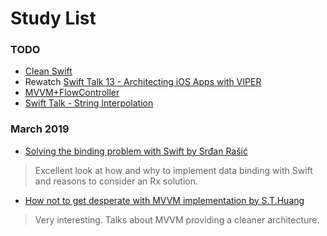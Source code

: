 # Study List

### TODO

* [Clean Swift](https://hackernoon.com/introducing-clean-swift-architecture-vip-770a639ad7bf)
* Rewatch [Swift Talk 13 - Architecting iOS Apps with VIPER](https://www.objc.io/issues/13-architecture/viper)
* [MVVM+FlowController](http://merowing.info/2016/01/improve-your-ios-architecture-with-flowcontrollers)
* [Swift Talk - String Interpolation](https://talk.objc.io/episodes/S01E144-string-interpolation-in-swift-5-part-2)

### March 2019

* [Solving the binding problem with Swift by Srđan Rašić](http://five.agency/solving-the-binding-problem-with-swift/)
> Excellent look at how and why to implement data binding with Swift and reasons to consider an Rx solution.
* [How not to get desperate with MVVM implementation by S.T.Huang](https://medium.com/flawless-app-stories/how-to-use-a-model-view-viewmodel-architecture-for-ios-46963c67be1b)
> Very interesting. Talks about MVVM providing a cleaner architecture.
